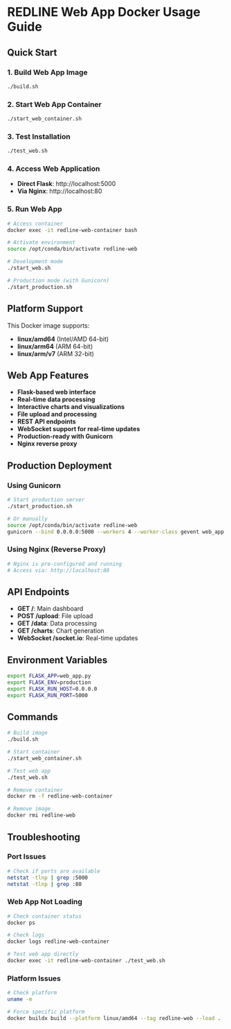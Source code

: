 # REDLINE Web App Docker Usage Guide

## Quick Start

### 1. Build Web App Image
```bash
./build.sh
```

### 2. Start Web App Container
```bash
./start_web_container.sh
```

### 3. Test Installation
```bash
./test_web.sh
```

### 4. Access Web Application
- **Direct Flask**: http://localhost:5000
- **Via Nginx**: http://localhost:80

### 5. Run Web App
```bash
# Access container
docker exec -it redline-web-container bash

# Activate environment
source /opt/conda/bin/activate redline-web

# Development mode
./start_web.sh

# Production mode (with Gunicorn)
./start_production.sh
```

## Platform Support

This Docker image supports:
- **linux/amd64** (Intel/AMD 64-bit)
- **linux/arm64** (ARM 64-bit)
- **linux/arm/v7** (ARM 32-bit)

## Web App Features

- **Flask-based web interface**
- **Real-time data processing**
- **Interactive charts and visualizations**
- **File upload and processing**
- **REST API endpoints**
- **WebSocket support for real-time updates**
- **Production-ready with Gunicorn**
- **Nginx reverse proxy**

## Production Deployment

### Using Gunicorn
```bash
# Start production server
./start_production.sh

# Or manually
source /opt/conda/bin/activate redline-web
gunicorn --bind 0.0.0.0:5000 --workers 4 --worker-class gevent web_app:app
```

### Using Nginx (Reverse Proxy)
```bash
# Nginx is pre-configured and running
# Access via: http://localhost:80
```

## API Endpoints

- **GET /**: Main dashboard
- **POST /upload**: File upload
- **GET /data**: Data processing
- **GET /charts**: Chart generation
- **WebSocket /socket.io**: Real-time updates

## Environment Variables

```bash
export FLASK_APP=web_app.py
export FLASK_ENV=production
export FLASK_RUN_HOST=0.0.0.0
export FLASK_RUN_PORT=5000
```

## Commands

```bash
# Build image
./build.sh

# Start container
./start_web_container.sh

# Test web app
./test_web.sh

# Remove container
docker rm -f redline-web-container

# Remove image
docker rmi redline-web
```

## Troubleshooting

### Port Issues
```bash
# Check if ports are available
netstat -tlnp | grep :5000
netstat -tlnp | grep :80
```

### Web App Not Loading
```bash
# Check container status
docker ps

# Check logs
docker logs redline-web-container

# Test web app directly
docker exec -it redline-web-container ./test_web.sh
```

### Platform Issues
```bash
# Check platform
uname -m

# Force specific platform
docker buildx build --platform linux/amd64 --tag redline-web --load .
```
